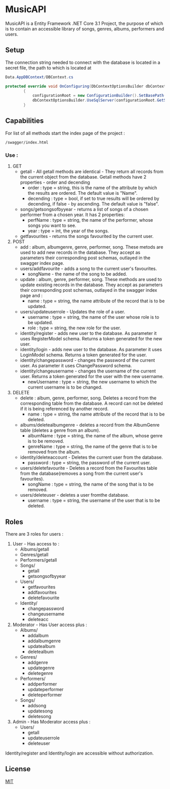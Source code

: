 # MusicAPI

MusicAPI is a Entity Framework .NET Core 3.1 Project, the purpose of which is to contain an accessible library of songs, genres, albums, performers and users.

## Setup

The connection string needed to connect with the database is located in a secret file, the path to which is located at 

```c#
Data.AppDBContext/DBContext.cs
```
```c#
protected override void OnConfiguring(DbContextOptionsBuilder dbContextOptionsBuilder)
        {
            configurationRoot = new ConfigurationBuilder().SetBasePath(Path.Combine(@"PATH")).AddJsonFile("secrets.json").Build();
            dbContextOptionsBuilder.UseSqlServer(configurationRoot.GetSection("DefaultConnection:ConnectionString").Value);
        }
```
## Capabilities

For list of all methods start the index page of the project :
```http
/swagger/index.html
```
### Use :
1. GET
    * getall - All getall methods are identical - They return all records from the current object from the database.
    Getall methods have 2 properties - order and decending
        * order : type = string, this is the name of the attribute by which the results are ordered. The default value is "Name".
        * decending : type = bool, if set to true results will be ordered by decending, if false - by ascending. The default value is "false".
    * songs/getsongsofbyyear - returns a list of songs of a chosen performer from a chosen year. It has 2 properties:
        * perfName : type = string, the name of the performer, whose songs you want to see.
        * year : type = int, the year of the songs.
    * getfavourites - returns the songs favourited by the current user.
2. POST
    * add : album, albumgenre, genre, performer, song. These metods are used to add new records in the database. They accept as parameters their corresponding post schemas, outlayed in the swagger index page.
    * users/addfavourite - adds a song to the current user's favourites.
        * songName - the name of the song to be added.
    * update : album, genre, performer, song. These methods are used to update existing records in the database. They accept as parameters their corresponding post schemas, outlayed in the swagger index page and :
        * name : type = string, the name attribute of the record that is to be updated.
    * users/updateuserrole - Updates the role of a user.
        * username : type = string, the name of the user whose role is to be updated.
        * role : type = string, the new role for the user.
    * identity/register - adds new user to the database. As parameter it uses RegisterModel schema. Returns a token generated for the new user.
    * identity/login - adds new user to the database. As parameter it uses LoginModel schema. Returns a token generated for the user.
     * identity/changepassword - changes the password of the current user. As parameter it uses ChangePassword schema.
      * identity/changeusername - changes the username of the current user. Returns a token generated for the user with the new username.
        * newUsername : type = string, the new username to which the current username is to be changed.
3. DELETE
    * delete : album, genre, performer, song. Deletes a record from the corresponding table from the database. A record can not be deleted if it is being referenced by another record.
        * name : type = string, the name attribute of the record that is to be deleted.
    * albums/deletealbumgenre - deletes a record from the AlbumGenre table (deletes a genre from an album).
        * albumName : type = string, the name of the album, whose genre is to be removed.
        * genreName : type = string, the name of the genre that is to be removed from the album.
    * identity/deleteaccount - Deletes the current user from the database.
        * password : type = string, the password of the current user.
    * users/deletefavourite - Deletes a record from the Favourites table from the database(removes a song from the current user's favourites).
        * songName : type = string, the name of the song that is to be removed.
    * users/deleteuser - deletes a user fromthe database.
        * username : type = string, the username of the user that is to be deleted.

## Roles

There are 3 roles for users :
1. User - Has access to :
    * Albums/getall
    * Genres/getall
    * Performers/getall
    * Songs/
        * getall
        * getsongsofbyyear
    * Users/
        * getfavourites
        * addfavourites
        * deletefavourite
    * Identity/
        * changepassword
        * changeusername
        * deleteacc
2. Moderator - Has User access plus :
    * Albums/
        * addalbum
        * addalbumgenre
        * updatealbum
        * deletealbum
    * Genres/
        * addgenre
        * updategenre
        * deletegenre
    * Performers/
        * addperformer
        * updateperformer
        * deleteperformer
    * Songs/
        * addsong
        * updatesong
        * deletesong
3. Admin - Has Moderator access plus :
    * Users/
        * getall
        * updateuserrole
        * deleteuser

Identity/register and Identity/login are accessible without authorization.
## License
[MIT](https://choosealicense.com/licenses/mit/)